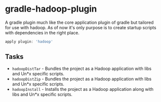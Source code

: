 # gradle-hadoop-plugin


A gradle plugin much like the core application plugin of gradle but tailored for use with hadoop. As of now it's only purpose is to create startup scripts with dependencies in the right place.

```groovy
apply plugin: 'hadoop'
```

## Tasks
* `hadoopDistTar` - Bundles the project as a Hadoop application with libs and Un*x specific scripts.
* `hadoopDistZip` - Bundles the project as a Hadoop application with libs and Un*x specific scripts.
* `hadoopInstall` - Installs the project as a Hadoop application along with libs and Un*x specific scripts.

